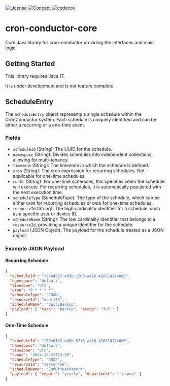[![License](https://img.shields.io/badge/License-Apache%202.0-blue.svg)](https://opensource.org/licenses/Apache-2.0) [![Concept](https://img.shields.io/badge/Status-Concept-white)](https://unitvectory-labs.github.io/uvy-labs-guide/bestpractices/status.html#concept) [![codecov](https://codecov.io/gh/UnitVectorY-Labs/cron-conductor-core/graph/badge.svg?token=FU94BLZKXP)](https://codecov.io/gh/UnitVectorY-Labs/cron-conductor-core)

# cron-conductor-core

Core Java library for cron-conductor providing the interfaces and main logic.

## Getting Started

This library requires Java 17.

It is under development and is not feature complete.

## ScheduleEntry

The `ScheduleEntry` object represents a single schedule within the CronConductor system. Each schedule is uniquely identified and can be either a recurring or a one-time event.

### Fields

- `scheduleId` (String): The UUID for the schedule.
- `namespace` (String): Divides schedules into independent collections, allowing for multi-tenancy.
- `timezone` (String): The timezone in which the schedule is defined.
- `cron` (String): The cron expression for recurring schedules. Not applicable for one-time schedules.
- `runAt` (String): For one-time schedules, this specifies when the schedule will execute. For recurring schedules, it is automatically populated with the next execution time.
- `scheduleType` (ScheduleType): The type of the schedule, which can be either `CRON` for recurring schedules or `ONCE` for one-time schedules.
- `resourceId` (String): The high cardinality identifier for a schedule, such as a specific user or device ID.
- `scheduleName` (String): The low cardinality identifier that belongs to a `resourceId`, providing a unique identifier for the schedule.
- `payload` (JSON Object): The payload for the schedule treated as a JSON object.

### Example JSON Payload

#### Recurring Schedule

```json
{
  "scheduleId": "123e4567-e89b-12d3-a456-426614174000",
  "namespace": "default",
  "timezone": "UTC",
  "cron": "0 * * * *",
  "scheduleType": "CRON",
  "resourceId": "user123",
  "scheduleName": "DailyBackup",
  "payload": { "task": "backup", "scope": "full" }
}
```

#### One-Time Schedule

```json
{
  "scheduleId": "789e0123-e45b-67f8-a456-426614174000",
  "namespace": "default",
  "timezone": "UTC",
  "runAt": "2024-12-31T23:59",
  "scheduleType": "ONCE",
  "resourceId": "server456",
  "scheduleName": "EndOfYearReport",
  "payload": { "report": "yearly", "department": "finance" }
}
```

